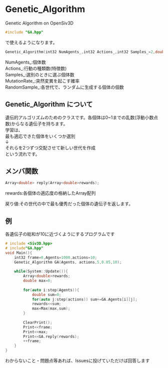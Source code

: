 # Genetic_Algorithm
Genetic Algorithm on OpenSiv3D
```C++
#include "GA.hpp"
```
で使えるようになります。

```C++
Genetic_Algorithm(int32 NumAgents_,int32 Actions_,int32 Samples_=2,double MutationRate_=0.01,int32 RandomSample_=1);
```
NumAgents_:個体数<br>
Actions_:行動の種類数(特徴数)<br>
Samples_:選別のときに選ぶ個体数 <br>
MutationRate_:突然変異を起こす確率<br>
RandomSample_:各世代で、ランダムに生成する個体の個数<br>

## Genetic_Algorithm について
遺伝的アルゴリズムのためのクラスです。各個体は0~1までの乱数(浮動小数点数)からなる遺伝子を持ちます。<br>
学習は、<br>
最も適応できた個体をいくつか選別<br>
↓<br>
それらを2つずつ交配させて新しい世代を作成<br>
という流れです。

## メンバ関数
```C++
Array<double> reply(Array<double>rewards);
```
rewards:各個体の適応度の格納したArray配列<br>

戻り値:その世代の中で最も優秀だった個体の遺伝子を返します。

## 例
各遺伝子の総和が10に近づくようにするプログラムです
```C++
# include <Siv3D.hpp>
# include"GA.hpp"
void Main(){
    int32 frame=0,Agents=1000,actions=10;
    Genetic_Algorithm GA(Agents, actions,5,0.05,10);
    
    while(System::Update()){
        Array<double>rewards;
        double max=0;
        
        for(auto i:step(Agents)){
            double sum=0;
            for(auto j:step(actions)) sum+=GA.Agents[i][j];
            rewards<<sum;
            max=Max(max,sum);
        }
        
        ClearPrint();
        Print<<frame;
        Print<<max;
        Print<<GA.reply(rewards);
        ++frame;
    }
}

```

わからないこと・問題点等あれば、Issuesに投げていただけば回答します
